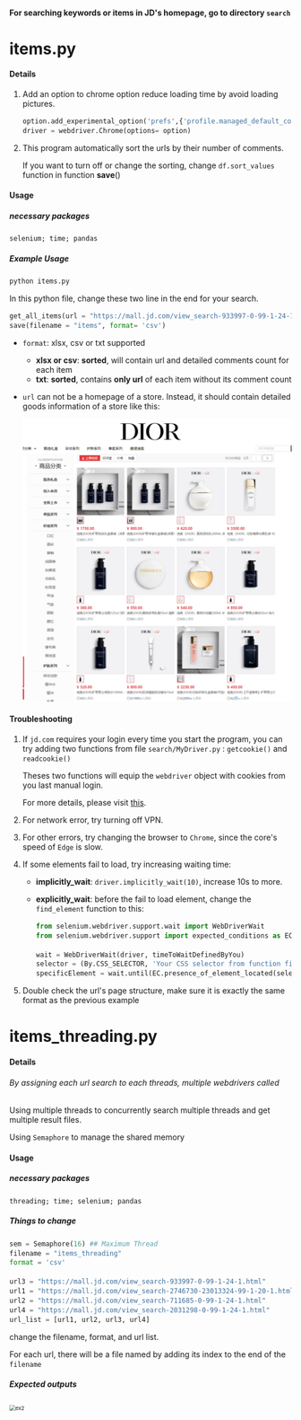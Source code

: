 
#### For searching keywords or items in JD's homepage, go to directory **`search`**

# items.py

#### Details

1. Add an option to chrome option reduce loading time by avoid loading pictures.

   ```python
   option.add_experimental_option('prefs',{'profile.managed_default_content_settings.images': 2})
   driver = webdriver.Chrome(options= option)
   ```

 2. This program automatically sort the urls by their number of comments.

    If you want to turn off or change the sorting, change `df.sort_values` function in function **save**()

#### Usage

##### necessary packages 

```apl
selenium; time; pandas
```

##### Example Usage
```python
python items.py
```
In this python file, change these two line in the end for your search.
```python
get_all_items(url = "https://mall.jd.com/view_search-933997-0-99-1-24-1.html")
save(filename = "items", format= 'csv')
```

- `format`: xlsx, csv or txt supported

	- **xlsx or csv**: **sorted**, will contain url and detailed comments count for each item
  - **txt**: **sorted**, contains **only url** of each item without its comment count

- `url` can not be a homepage of a store. Instead, it should contain detailed goods information of a store like this:

  <img src="images\ex1.png" alt="ex1" style="zoom: 55%;" />



#### Troubleshooting

1. If `jd.com` requires your login every time you start the program, you can try adding two functions from file `search/MyDriver.py` : `getcookie()` and `readcookie()`

   Theses two functions will equip the `webdriver` object with cookies from you last manual login.

   For more details, please visit [this](https://github.com/bluezooo/jd/blob/main/search/MyDriver.py#L34).

2. For network error, try turning off VPN.

3. For other errors, try changing the browser to `Chrome`, since the core's speed of `Edge` is slow.

4. If some elements fail to load, try increasing waiting time:

   - **implicitly_wait**: `driver.implicitly_wait(10)`, increase 10s to more.

   - **explicitly_wait**: before the fail to load element, change the `find_element` function to this:

     ```python
     from selenium.webdriver.support.wait import WebDriverWait
     from selenium.webdriver.support import expected_conditions as EC
     
     wait = WebDriverWait(driver, timeToWaitDefinedByYou)
     selector = (By.CSS_SELECTOR, 'Your CSS selector from function find_element')
     specificElement = wait.until(EC.presence_of_element_located(selector))
     ```


5. Double check the url's page structure, make sure it is exactly the same format as the previous example
   



 # items_threading.py 

#### Details

###### By assigning each url search to each threads, multiple webdrivers called

Using multiple threads to concurrently search multiple threads and get multiple result files.

Using `Semaphore` to manage the shared memory

#### Usage

##### necessary packages 

```
threading; time; selenium; pandas
```

##### Things to change

```python
sem = Semaphore(16) ## Maximum Thread
filename = "items_threading"
format = 'csv'

url3 = "https://mall.jd.com/view_search-933997-0-99-1-24-1.html"
url1 = "https://mall.jd.com/view_search-2746730-23013324-99-1-20-1.html" 
url2 = "https://mall.jd.com/view_search-711685-0-99-1-24-1.html"
url4 = "https://mall.jd.com/view_search-2031298-0-99-1-24-1.html"
url_list = [url1, url2, url3, url4]
```

change the filename, format, and url list.

For each url, there will be a file named by adding its index to the end of the `filename`

##### Expected outputs

<img src="D:\OneDrive - CUHK-Shenzhen\CUHKSZ7\Codes\jd\images\ex2.png" alt="ex2" style="zoom: 67%;" />



